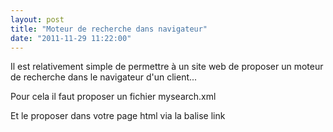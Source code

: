 ```yaml
---
layout: post
title: "Moteur de recherche dans navigateur"
date: "2011-11-29 11:22:00"
---
```

Il est relativement simple de permettre à un site web de proposer un moteur de recherche dans le navigateur d'un client...

Pour cela il faut proposer un fichier mysearch.xml

<script src="https://pastebin.com/embed_js/94EW3twm"></script>

Et le proposer dans votre page html via la balise link

<script src="https://pastebin.com/embed_js/p5XXeyyg"></script>

<div style="height: 0; overflow: hidden;">open search description moteur recherche navigateur</div>
